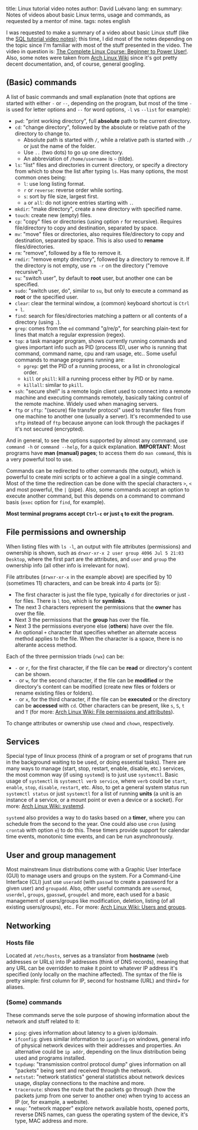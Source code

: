 title: Linux tutorial video notes
author: David Luévano
lang: en
summary: Notes of videos about basic Linux terms, usage and commands, as requested by a mentor of mine.
tags: notes
	english

I was requested to make a summary of a video about basic Linux stuff (like the [SQL tutorial video notes](https://blog.luevano.xyz/a/sql_video_notes)); this time, I did most of the notes depending on the topic since I'm familiar with most of the stuff presented in the video. The video in question is: [The Complete Linux Course: Beginner to Power User!](https://www.youtube.com/watch?v=wBp0Rb-ZJak). Also, some notes were taken from [Arch Linux Wiki](https://wiki.archlinux.org/) since it's got pretty decent documentation, and, of course, general googling.

## (Basic) commands

A list of basic commands and small explanation (note that options are started with either `-` or `--`, depending on the program, but most of the time `-` is used for letter options and `--` for word options, `-l` vs `--list` for example):

* `pwd`: "print working directory", full **absolute** path to the current directory.
* `cd`: "change directory", followed by the absolute or relative path of the directory to change to.
	* Absolute path is started with `/`, while a relative path is started with `./` or just the name of the folder.
	* Use `..` (two dots) to go up one directory.
	* An abbreviation of `/home/username` is `~` (tilde).
* `ls`: "list" files and directories in current directory, or specify a directory from which to show the list after typing `ls`. Has many options, the most common ones being:
	* `l`: use long listing format.
	* `r` or `reverse`: reverse order while sorting.
	* `s`: sort by file size, largest first.
	* `a` or `all`: do not ignore entries starting with `.`.
* `mkdir`: "make directory", create a new directory with specified name.
* `touch`: create new (empty) files.
* `cp`: "copy" files or directories (using option `r` for recursive). Requires file/directory to copy and destination, separated by space.
* `mv`: "move" files or directories, also requires file/directory to copy and destination, separated by space. This is also used to **rename** files/directories.
* `rm`: "remove", followed by a file to remove it.
* `rmdir`: "remove empty directory", followed by a directory to remove it. If the directory is not empty, use `rm -r` on the directory ("remove recursive").
* `su`: "switch user", by default to **root** user, but another one can be specified.
* `sudo`: "switch user, do", similar to `su`, but only to execute a command as **root** or the specified user.
* `clear`: clear the terminal window, a (common) keyboard shortcut is `Ctrl + l`.
* `find`: search for files/directories matching a pattern or all contents of a directory (using `.`).
* `grep`: comes from the `ed` command "g/re/p", for searching plain-text for lines that match a regular expression (regex).
* `top`: a task manager program, shows currently running commands and gives important info such as PID (process ID), user who is running that command, command name, cpu and ram usage, etc.. Some useful commands to manage programs running are:
	* `pgrep`: get the PID of a running process, or a list in chronological order.
	* `kill` or `pkill`: kill a running process either by PID or by name.
	* `killall`: similar to `pkill`.
* `ssh`: "secure shell" is a remote login client used to connect into a remote machine and executing commands remotely, basically taking control of the remote machine. Widely used when managing servers.
* `ftp` or `sftp`: "(secure) file transfer protocol" used to transfer files from one machine to another one (usually a server). It's recommended to use `sftp` instead of `ftp` because anyone can look through the packages if it's not secured (encrypted).

And in general, to see the options supported by almost any command, use `command -h` or `command --help`, for a quick explanation. **IMPORTANT**: Most programs have **man (manual) pages**; to access them do `man command`, this is a very powerful tool to use.

Commands can be redirected to other commands (the output), which is powerful to create mini scripts or to achieve a goal in a single command. Most of the time the redirection can be done with the special characters `>`, `<` and most powerful, the `|` (pipe). Also, some commands accept an option to execute another command, but this depends on a command to command basis (`exec` option for `find`, for example).

**Most terminal programs accept `Ctrl-c` or just `q` to exit the program.**

## File permissions and ownership

When listing files with `ls -l`, an output with file attributes (permissions) and ownership is shown, such as `drwxr-xr-x 2 user group 4096 Jul 5 21:03 Desktop`, where the first part are the attributes, and `user` and `group` the ownership info (all other info is irrelevant for now).

File attributes (`drwxr-xr-x` in the example above) are specified by 10 (sometimes 11) characters, and can be break into 4 parts (or 5):

* The first character is just the file type, typically `d` for directories or just `-` for files. There is `l` too, which is for **symlinks**.
* The next 3 characters represent the permissions that the **owner** has over the file.
* Next 3 the permissions that the **group** has over the file.
* Next 3 the permissions everyone else (**others**) have over the file.
* An optional `+` character that specifies whether an alternate access method applies to the file. When the character is a space, there is no alterante access method.

Each of the three permission triads (`rwx`) can be:

* `-` or `r`, for the first character, if the file can be **read** or directory's content can be shown.
* `-` or `w`, for the second character, if the file can be **modified** or the directory's content can be modified (create new files or folders or rename existing files or folders).
* `-` or `x`, for the third character, if the file can be **executed** or the directory can be **accessed** with `cd`. Other characters can be present, like `s`, `S`, `t` and `T` (for more: [Arch Linux Wiki: File permissions and attributes](https://wiki.archlinux.org/index.php/File_permissions_and_attributes)).

To change attributes or ownership use `chmod` and `chown`, respectively.

## Services

Special type of linux process (think of a program or set of programs that run in the background waiting to be used, or doing essential tasks). There are many ways to manage (start, stop, restart, enable, disable, etc.) services, the most common way (if using `systemd`) is to just use `systemctl`. Basic usage of `systemctl` is `systemctl verb service`, where `verb` could be `start`, `enable`, `stop`, `disable`, `restart`, etc. Also, to get a general system status run `systemctl status` or just `systemctl` for a list of running **units** (a unit is an instance of a service, or a mount point or even a device or a socket). For more: [Arch Linux Wiki: systemd](https://wiki.archlinux.org/index.php/systemd).

`systemd` also provides a way to do tasks based on a **timer**, where you can schedule from the second to the year. One could also use `cron` (using `crontab` with option `e`) to do this. These timers provide support for calendar time events, monotonic time events, and can be run asynchronously.

## User and group management

Most mainstream linux distributions come with a Graphic User Interface (GUI) to manage users and groups on the system. For a Command-Line Interface (CLI) just use `useradd` (with `passwd` to create a password for a given user) and `groupadd`. Also, other useful commands are `usermod`, `userdel`, `groups`, `gpasswd`, `groupdel` and more, each used for a basic management of users/groups like modification, deletion, listing (of all existing users/groups), etc.. For more: [Arch Linux Wiki: Users and groups](https://wiki.archlinux.org/index.php/users_and_groups).

## Networking

### Hosts file

Located at `/etc/hosts`, serves as a translator from **hostname** (web addresses or URLs) into IP addresses (think of DNS records), meaning that any URL can be overridden to make it point to whatever IP address it's specified (only locally on the machine affected). The syntax of the file is pretty simple: first column for IP, second for hostname (URL) and third+ for aliases.

### (Some) commands

These commands serve the sole purpose of showing information about the network and stuff related to it:

* `ping`: gives information about latency to a given ip/domain.
* `ifconfig`: gives similar information to `ipconfig` on windows, general info of physical network devices with their addresses and properties. An alternative could be `ip addr`, depending on the linux distribution being used and programs installed.
* `tcpdump`: "transmission control protocol dump" gives information on all "packets" being sent and received through the network.
* `netstat`: "network statistics" general statistics about network devices usage, display connections to the machine and more.
* `traceroute`: shows the route that the packets go through (how the packets jump from one server to another one) when trying to access an IP (or, for example, a website).
* `nmap`: "network mapper" explore network available hosts, opened ports, reverse DNS names, can guess the operating system of the device, it's type, MAC address and more.
